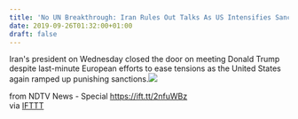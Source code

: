 ```yaml
---
title: 'No UN Breakthrough: Iran Rules Out Talks As US Intensifies Sanctions'
date: 2019-09-26T01:32:00+01:00
draft: false
---
```


Iran's president on Wednesday closed the door on meeting Donald Trump despite last-minute European efforts to ease tensions as the United States again ramped up punishing sanctions.![](http://feeds.feedburner.com/~r/NDTV-LatestNews/~4/piDmoSiBF94)  
  
from NDTV News - Special https://ift.tt/2nfuWBz  
via [IFTTT](https://ifttt.com/?ref=da&site=blogger)